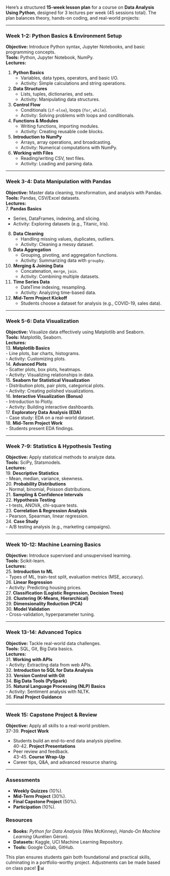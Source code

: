 Here’s a structured **15-week lesson plan** for a course on **Data Analysis Using Python**, designed for 3 lectures per week (45 sessions total). The plan balances theory, hands-on coding, and real-world projects:

---

### **Week 1-2: Python Basics & Environment Setup**
**Objective:** Introduce Python syntax, Jupyter Notebooks, and basic programming concepts.  
**Tools:** Python, Jupyter Notebook, NumPy.  
**Lectures:**  
1. **Python Basics**  
   - Variables, data types, operators, and basic I/O.  
   - Activity: Simple calculations and string operations.  
2. **Data Structures**  
   - Lists, tuples, dictionaries, and sets.  
   - Activity: Manipulating data structures.  
3. **Control Flow**  
   - Conditionals (`if-else`), loops (`for`, `while`).  
   - Activity: Solving problems with loops and conditionals.  
4. **Functions & Modules**  
   - Writing functions, importing modules.  
   - Activity: Creating reusable code blocks.  
5. **Introduction to NumPy**  
   - Arrays, array operations, and broadcasting.  
   - Activity: Numerical computations with NumPy.  
6. **Working with Files**  
   - Reading/writing CSV, text files.  
   - Activity: Loading and parsing data.  

---

### **Week 3-4: Data Manipulation with Pandas**  
**Objective:** Master data cleaning, transformation, and analysis with Pandas.  
**Tools:** Pandas, CSV/Excel datasets.  
**Lectures:**  
7. **Pandas Basics**  
   - Series, DataFrames, indexing, and slicing.  
   - Activity: Exploring datasets (e.g., Titanic, Iris).  
8. **Data Cleaning**  
   - Handling missing values, duplicates, outliers.  
   - Activity: Cleaning a messy dataset.  
9. **Data Aggregation**  
   - Grouping, pivoting, and aggregation functions.  
   - Activity: Summarizing data with `groupby`.  
10. **Merging & Joining Data**  
    - Concatenation, `merge`, `join`.  
    - Activity: Combining multiple datasets.  
11. **Time Series Data**  
    - DateTime indexing, resampling.  
    - Activity: Analyzing time-based data.  
12. **Mid-Term Project Kickoff**  
    - Students choose a dataset for analysis (e.g., COVID-19, sales data).  

---

### **Week 5-6: Data Visualization**  
**Objective:** Visualize data effectively using Matplotlib and Seaborn.  
**Tools:** Matplotlib, Seaborn.  
**Lectures:**  
13. **Matplotlib Basics**  
    - Line plots, bar charts, histograms.  
    - Activity: Customizing plots.  
14. **Advanced Plots**  
    - Scatter plots, box plots, heatmaps.  
    - Activity: Visualizing relationships in data.  
15. **Seaborn for Statistical Visualization**  
    - Distribution plots, pair plots, categorical plots.  
    - Activity: Creating polished visualizations.  
16. **Interactive Visualization (Bonus)**  
    - Introduction to Plotly.  
    - Activity: Building interactive dashboards.  
17. **Exploratory Data Analysis (EDA)**  
    - Case study: EDA on a real-world dataset.  
18. **Mid-Term Project Work**  
    - Students present EDA findings.  

---

### **Week 7-9: Statistics & Hypothesis Testing**  
**Objective:** Apply statistical methods to analyze data.  
**Tools:** SciPy, Statsmodels.  
**Lectures:**  
19. **Descriptive Statistics**  
    - Mean, median, variance, skewness.  
20. **Probability Distributions**  
    - Normal, binomial, Poisson distributions.  
21. **Sampling & Confidence Intervals**  
22. **Hypothesis Testing**  
    - t-tests, ANOVA, chi-square tests.  
23. **Correlation & Regression Analysis**  
    - Pearson, Spearman, linear regression.  
24. **Case Study**  
    - A/B testing analysis (e.g., marketing campaigns).  

---

### **Week 10-12: Machine Learning Basics**  
**Objective:** Introduce supervised and unsupervised learning.  
**Tools:** Scikit-learn.  
**Lectures:**  
25. **Introduction to ML**  
    - Types of ML, train-test split, evaluation metrics (MSE, accuracy).  
26. **Linear Regression**  
    - Activity: Predicting housing prices.  
27. **Classification (Logistic Regression, Decision Trees)**  
28. **Clustering (K-Means, Hierarchical)**  
29. **Dimensionality Reduction (PCA)**  
30. **Model Validation**  
    - Cross-validation, hyperparameter tuning.  

---

### **Week 13-14: Advanced Topics**  
**Objective:** Tackle real-world data challenges.  
**Tools:** SQL, Git, Big Data basics.  
**Lectures:**  
31. **Working with APIs**  
    - Activity: Extracting data from web APIs.  
32. **Introduction to SQL for Data Analysis**  
33. **Version Control with Git**  
34. **Big Data Tools (PySpark)**  
35. **Natural Language Processing (NLP) Basics**  
    - Activity: Sentiment analysis with NLTK.  
36. **Final Project Guidance**  

---

### **Week 15: Capstone Project & Review**  
**Objective:** Apply all skills to a real-world problem.  
37-39. **Project Work**  
   - Students build an end-to-end data analysis pipeline.  
40-42. **Project Presentations**  
   - Peer review and feedback.  
43-45. **Course Wrap-Up**  
   - Career tips, Q&A, and advanced resource sharing.  

---

### **Assessments**  
- **Weekly Quizzes** (10%).  
- **Mid-Term Project** (30%).  
- **Final Capstone Project** (50%).  
- **Participation** (10%).  

### **Resources**  
- **Books:** *Python for Data Analysis* (Wes McKinney), *Hands-On Machine Learning* (Aurélien Géron).  
- **Datasets:** Kaggle, UCI Machine Learning Repository.  
- **Tools:** Google Colab, GitHub.  

This plan ensures students gain both foundational and practical skills, culminating in a portfolio-worthy project. Adjustments can be made based on class pace! 🐍📊
